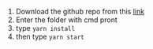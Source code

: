 1. Download the github repo from this [link](https://github.com/rahulsaha28/intern_codemymobile.git)
2. Enter the folder with cmd pront
3. type `yarn install`
4. then type `yarn start`

